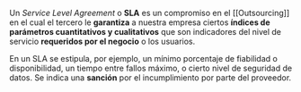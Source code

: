 Un *Service Level Agreement* o **SLA** es un compromiso en el [[Outsourcing]] en el cual el tercero le **garantiza** a nuestra empresa ciertos **índices de parámetros cuantitativos y cualitativos** que son indicadores del nivel de servicio **requeridos por el negocio** o los usuarios. 

En un SLA se estipula, por ejemplo, un mínimo porcentaje de fiabilidad o disponibilidad, un tiempo entre fallos máximo, o cierto nivel de seguridad de datos. Se indica una **sanción** por el incumplimiento por parte del proveedor.
